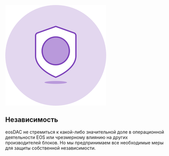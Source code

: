 ![Independance](/assets/vision-core-principles/independance-icon160x160.svg)

Независимость
---

eosDAC не стремиться к какой-либо значительной доле в операционной деятельности EOS или чрезмерному влиянию на других производителей блоков. Но мы предпринимаем все необходимые меры для защиты собственной независимости.
